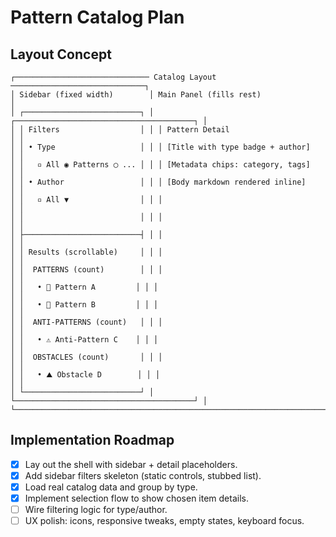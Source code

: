 # Pattern Catalog Plan

## Layout Concept

```
┌────────────────────────────── Catalog Layout ──────────────────────────────┐
│ Sidebar (fixed width)        │ Main Panel (fills rest)                     │
│ ┌──────────────────────────┐ │ ┌────────────────────────────────────────┐ │
│ │ Filters                  │ │ │ Pattern Detail                        │ │
│ │ • Type                   │ │ │ [Title with type badge + author]      │ │
│ │   ▫ All ◉ Patterns ◯ ... │ │ │ [Metadata chips: category, tags]      │ │
│ │ • Author                 │ │ │ [Body markdown rendered inline]       │ │
│ │   ▫ All ▼                │ │ │                                        │ │
│ │                          │ │ │                                        │ │
│ ├──────────────────────────┤ │ │                                        │ │
│ │ Results (scrollable)     │ │ │                                        │ │
│ │  PATTERNS (count)        │ │ │                                        │ │
│ │   • 🔹 Pattern A         │ │ │                                        │ │
│ │   • 🔹 Pattern B         │ │ │                                        │ │
│ │  ANTI-PATTERNS (count)   │ │ │                                        │ │
│ │   • ⚠️ Anti-Pattern C    │ │ │                                        │ │
│ │  OBSTACLES (count)       │ │ │                                        │ │
│ │   • ⛰️ Obstacle D        │ │ │                                        │ │
│ └──────────────────────────┘ │ └────────────────────────────────────────┘ │
└────────────────────────────────────────────────────────────────────────────┘
```

## Implementation Roadmap

- [x] Lay out the shell with sidebar + detail placeholders.
- [x] Add sidebar filters skeleton (static controls, stubbed list).
- [x] Load real catalog data and group by type.
- [x] Implement selection flow to show chosen item details.
- [ ] Wire filtering logic for type/author.
- [ ] UX polish: icons, responsive tweaks, empty states, keyboard focus.
